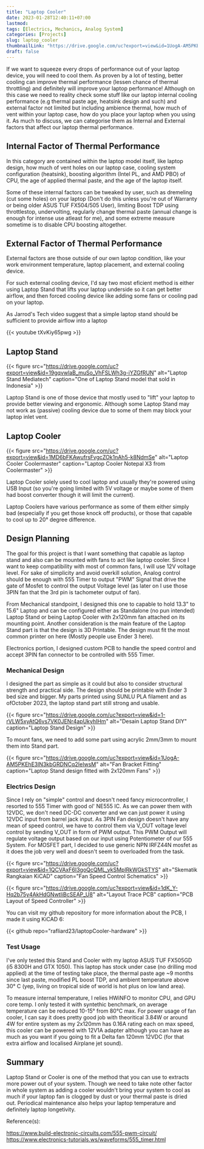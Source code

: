 ```yaml
---
title: "Laptop Cooler"
date: 2023-01-28T12:40:11+07:00
lastmod:
tags: [Electrics, Mechanics, Analog System]
categories: [Projects]
slug: laptop_cooler
thumbnailLink: "https://drive.google.com/uc?export=view&id=1UogA-AM5PKEhE3lN3kbGRDNCq2IeIwsM"
draft: false
---
```


If we want to squeeze every drops of performance out of your laptop device, you will need to cool them. As proven by a lot of testing, better cooling can improve thermal performance (lessen chance of thermal throttling) and definitely will improve your laptop performance! Although on this case we need to reality check some stuff like our laptop internal cooling performance (e.g thermal paste age, heatsink design and such) and external factor not limited but including ambience thermal, how much of vent within your laptop case, how do you place your laptop when you using it. As much to discuss, we can categorise them as Internal and External factors that affect our laptop thermal performance.

## Internal Factor of Thermal Performance

In this category are contained within the laptop model itself, like laptop design, how much of vent holes on our laptop case, cooling system configuration (heatsink), boosting algorithm (Intel PL, and AMD PBO) of CPU, the age of applied thermal paste, and the age of the laptop itself.

Some of these internal factors can be tweaked by user, such as dremeling (cut some holes) on your laptop (Don't do this unless you're out of Warranty or being older ASUS TUF FX504/505 User), limiting Boost TDP using throttlestop, undervolting, regularly change thermal paste (annual change is enough for intense use atleast for me), and some extreme measure sometime is to disable CPU boosting altogether.

## External Factor of Thermal Performance

External factors are those outside of our own laptop condition, like your work environment temperature, laptop placement, and external cooling device.

For such external cooling device, I'd say two most eficient method is either using Laptop Stand that lifts your laptop underside so it can get better airflow, and then forced cooling device like adding some fans or cooling pad on your laptop.

As Jarrod's Tech video suggest that a simple laptop stand should be sufficient to provide airflow into a laptop

{{< youtube tXvKiy65pwg >}}

## Laptop Stand

{{< figure
    src="https://drive.google.com/uc?export=view&id=19gqvwlaB_muSo_VhFSLWh3g-iYZGfRUN"
    alt="Laptop Stand Mediatech"
    caption="One of Laptop Stand model that sold in Indonesia"
    >}}

Laptop Stand is one of those device that mostly used to "lift" your laptop to provide better viewing and ergonomic. Although some Laptop Stand may not work as (passive) cooling device due to some of them may block your laptop inlet vent.

## Laptop Cooler

{{< figure
    src="https://drive.google.com/uc?export=view&id=1MD6bFKAwufrsFvgcZOk1nAh5-k8NdmSe"
    alt="Laptop Cooler Coolermaster"
    caption="Laptop Cooler Notepal X3 from Coolermaster"
    >}}

Laptop Cooler solely used to cool laptop and usually they're powered using USB Input (so you're going limited with 5V voltage or maybe some of them had boost converter though it will limit the current).

Laptop Coolers have various performance as some of them either simply bad (especially if you get those knock off products), or those that capable to cool up to 20° degree difference. 

## Design Planning

The goal for this project is that I want something that capable as laptop stand and also can be mounted with fans to act like laptop cooler. Since I want to keep compatibility with most of common fans, I will use 12V voltage level. For sake of simplicity and avoid overkill solution, Analog control should be enough with 555 Timer to output "PWM" Signal that drive the gate of Mosfet to control the output Voltage level (as later on I use those 3PIN fan that the 3rd pin is tachometer output of fan).

From Mechanical standpoint, I designed this one to capable to hold 13.3" to 15.6" Laptop and can be configured either as Standalone (no pun intended) Laptop Stand or being Laptop Cooler with 2x120mm fan attached on its mounting point. Another consideration is the main feature of the Laptop Stand part is that the design is 3D Printable. The design must fit the most common printer on here (Mostly people use Ender 3 here).

Electronics portion, I designed custom PCB to handle the speed control and accept 3PIN fan connector to be controlled with 555 Timer.

### Mechanical Design

I designed the part as simple as it could but also to consider structural strength and practical side. The design should be printable with Ender 3 bed size and bigger. My parts printed using SUNLU PLA filament and as ofOctober 2023, the laptop stand part still strong and usable.

{{< figure
    src="https://drive.google.com/uc?export=view&id=1-rVLW5xyAtQ6vs7VK0JENr4apUkyhIHm"
    alt="Desain Laptop Stand DIY"
    caption="Laptop Stand Design"
    >}}

To mount fans, we need to add some part using acrylic 2mm/3mm to mount them into Stand part.

{{< figure
    src="https://drive.google.com/uc?export=view&id=1UogA-AM5PKEhE3lN3kbGRDNCq2IeIwsM"
    alt="Fan Bracket Fitting"
    caption="Laptop Stand design fitted with 2x120mm Fans"
    >}}

### Electrics Design

Since I rely on "simple" control and doesn't need fancy microcontroller, I resorted to 555 Timer with good ol' NE555 IC. As we can power them with 12VDC, we don't need DC-DC converter and we can just power it using 12VDC input from barrel jack input. As 3PIN Fan design doesn't have any mean of speed control, we have to control them via V_OUT voltage level control by sending V_OUT in form of PWM output. This PWM Output will regulate voltage output based on our input using Potentiometer of our 555 System. For MOSFET part, I decided to use generic NPN IRFZ44N mosfet as it does the job very well and doesn't seem to overloaded from the task.

{{< figure
    src="https://drive.google.com/uc?export=view&id=1QCVAxF6I3goQcQML_ykSMplRkWGkSTYS"
    alt="Skematik Rangkaian KiCAD"
    caption="Fan Speed Control Schematics"
    >}}

{{< figure
    src="https://drive.google.com/uc?export=view&id=1dK_Y-Hq2b75y4AkHdGNwtIiBcSEAP_U8"
    alt="Layout Trace PCB"
    caption="PCB Layout of Speed Controller"
    >}}

You can visit my github repository for more information about the PCB, I made it using KiCAD 6:

{{< github repo="rafliard23/laptopCooler-hardware" >}}

### Test Usage

I've only tested this Stand and Cooler with my laptop ASUS TUF FX505GD (i5 8300H and GTX 1050). This laptop has stock under case (no drilling mod applied) at the time of testing take place, the thermal paste age ~9 months since last paste, modified PL boost TDP, and ambient temperature above 30° C (yep, living on tropical side of world is hot plus on low land area).

To measure internal temperature, I relies HWiNFO to monitor CPU, and GPU core temp. I only tested it with syntethic benchmark, on average temperature can be reduced 10-15° from 80°C max. For power usage of fan cooler, I can say it does pretty good job with theoritical 3.84W or around 4W for entire system as my 2x120mm has 0.16A rating each on max speed, this cooler can be powered with 12V1A adapter although you can have as much as you want if you going to fit a Delta fan 120mm 12VDC (for that extra airflow and localised Airplane jet sound).

## Summary

Laptop Stand or Cooler is one of the method that you can use to extracts more power out of your system. Though we need to take note other factor in whole system as adding a cooler wouldn't bring your system to cool as much if your laptop fan is clogged by dust or your thermal paste is dried out. Periodical maintenance also helps your laptop temperature and definitely laptop longetivity.

Reference(s):

https://www.build-electronic-circuits.com/555-pwm-circuit/
https://www.electronics-tutorials.ws/waveforms/555_timer.html
